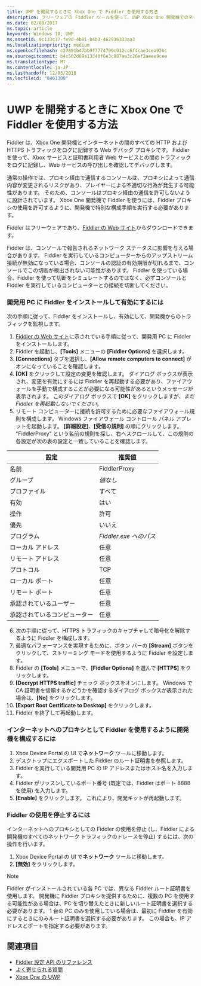 ```yaml
---
title: UWP を開発するときに Xbox One で Fiddler を使用する方法
description: フリーウェアの Fiddler ツールを使って、UWP Xbox One 開発機でのネットワーク トラフィックを確認する方法について説明します。
ms.date: 02/08/2017
ms.topic: article
keywords: Windows 10, UWP
ms.assetid: 9c133c77-fe9d-4b81-b4b3-462936333aa3
ms.localizationpriority: medium
ms.openlocfilehash: c27891b47bb9f7774799c912cc6f4cae3cea92bc
ms.sourcegitcommit: b4c502d69a13340f6e3c887aa3c26ef2aeee9cee
ms.translationtype: MT
ms.contentlocale: ja-JP
ms.lasthandoff: 12/03/2018
ms.locfileid: "8461308"
---
```

# <a name="how-to-use-fiddler-with-xbox-one-when-developing-for-uwp"></a>UWP を開発するときに Xbox One で Fiddler を使用する方法

Fiddler は、Xbox One 開発機とインターネットの間のすべての HTTP および HTTPS トラフィックをログに記録する Web デバッグ プロキシです。 Fiddler を使って、Xbox サービスと証明書利用者 Web サービスとの間のトラフィックをログに記録し、Web サービスの呼び出しを確認してデバッグします。 

通常の操作では、プロキシ経由で通信するコンソールは、プロキシによって通信内容が変更されるリスクがあり、プレイヤーによる不適切な行為が発生する可能性があります。 そのため、コンソールはプロキシ経由の通信を許可しないように設計されています。 Xbox One 開発機で Fiddler を使うには、Fiddler プロキシの使用を許可するように、開発機で特別な構成手順を実行する必要があります。 

Fiddler はフリーウェアであり、[Fiddler の Web サイト](http://www.fiddler2.com/fiddler2/)からダウンロードできます。 

Fiddler は、コンソールで報告されるネットワーク ステータスに影響を与える場合があります。 Fiddler を実行しているコンピューターからのアップストリーム接続が無効になっている場合、コンソールの認証の有効期限が切れるまで、コンソールでこの切断が検出されない可能性があります。 Fiddler を使っている場合、Fiddler を使って切断をシミュレートするのではなく、必ずコンソールと Fiddler を実行しているコンピューターとの接続を切断してください。

### <a name="to-install-and-enable-fiddler-on-your-development-pc"></a>開発用 PC に Fiddler をインストールして有効にするには
次の手順に従って、Fiddler をインストールし、有効にして、開発機からのトラフィックを監視します。

1. [Fiddler の Web サイト](http://www.fiddler2.com/fiddler2/)に示されている手順に従って、開発用 PC に Fiddler をインストールします。 
2. Fiddler を起動し、**[Tools]** メニューの **[Fiddler Options]** を選択します。 
3. **[Connections]** タブを選択し、**[Allow remote computers to connect]** がオンになっていることを確認します。 
4. **[OK]** をクリックして設定の変更を確認します。 ダイアログ ボックスが表示され、変更を有効にするには Fiddler を再起動する必要があり、ファイアウォールを手動で構成することが必要になる可能性があるというメッセージが表示されます。 このダイアログ ボックスで **[OK]** をクリックしますが、*まだ Fiddler を再起動しないでください*。
5. リモート コンピューターに接続を許可するために必要なファイアウォール規則を構成します。 Windows ファイアウォール コントロール パネル アプレットを起動します。 **[詳細設定]**、**[受信の規則]** の順にクリックします。 "FiddlerProxy" という名前の規則を探し、右へスクロールして、この規則の各設定が次の表の設定と一致していることを確認します。
  
  | 設定           | 推奨値                |
  | ----              | ----                           |
  | 名前              | FiddlerProxy                   |
  | グループ             | *値なし* |
  | プロファイル           | すべて                            |
  | 有効           | はい                            |
  | 操作            | 許可                          |
  | 優先          | いいえ                             |
  | プログラム           | *Fiddler.exe へのパス*          |
  | ローカル アドレス      | 任意                            |
  | リモート アドレス     | 任意                            |
  | プロトコル          | TCP                            |
  | ローカル ポート         | 任意                            |
  | リモート ポート        | 任意                            |
  | 承認されているユーザー      | 任意                            |
  | 承認されているコンピューター  | 任意                            |


6. 次の手順に従って、HTTPS トラフィックのキャプチャして暗号化を解除するように Fiddler を構成します。
  1. 最適なパフォーマンスを実現するために、ボタン バーの **[Stream]** ボタンをクリックして、ストリーミング モードを使用するように Fiddler を設定します。
  2. Fiddler の **[Tools]** メニューで、**[Fiddler Options]** を選んで **[HTTPS]** をクリックします。
  3. **[Decrypt HTTPS traffic]** チェック ボックスをオンにします。 Windows で CA 証明書を信頼するかどうかを確認するダイアログ ボックスが表示された場合は、**[No]** をクリックします。
  4. **[Export Root Certificate to Desktop]** をクリックします。
7. Fiddler を終了して再起動します。

### <a name="to-configure-a-dev-kit-to-use-fiddler-as-its-proxy-to-the-internet"></a>インターネットへのプロキシとして Fiddler を使用するように開発機を構成するには

1. Xbox Device Portal の UI で**ネットワーク** ツールに移動します。
2. デスクトップにエクスポートした Fiddler のルート証明書を参照します。 
3. Fiddler を実行している開発用 PC の IP アドレスまたはホスト名を入力します。
4. Fiddler がリッスンしているポート番号 (既定では、Fiddler はポート 8888 を使用) を入力します。 
5. **[Enable]** をクリックします。 これにより、開発キットが再起動します。

### <a name="to-stop-using-fiddler"></a>Fiddler の使用を停止するには
インターネットへのプロキシとしての Fiddler の使用を停止 (し、Fiddler による開発機のすべてのネットワーク トラフィックのトレースを停止) するには、次の操作を行います。

1. Xbox Device Portal の UI で**ネットワーク** ツールに移動します。
2. **[無効]** をクリックします。

> [!NOTE]
> Fiddler がインストールされている各 PC では、異なる Fiddler ルート証明書を使用します。 開発機に Fiddler プロキシを提供するために、複数の PC を使用する可能性がある場合は、PC を切り替えたときに新しいルート証明書を選択する必要があります。 1 台の PC のみを使用している場合は、最初に Fiddler を有効にするときにのみルート証明書を選択する必要があります。 この場合も、IP アドレスとポートを指定する必要があります。

## <a name="see-also"></a>関連項目
- [Fiddler 設定 API のリファレンス](wdp-fiddler-api.md)
- [よく寄せられる質問](frequently-asked-questions.md)
- [Xbox One の UWP](index.md)



